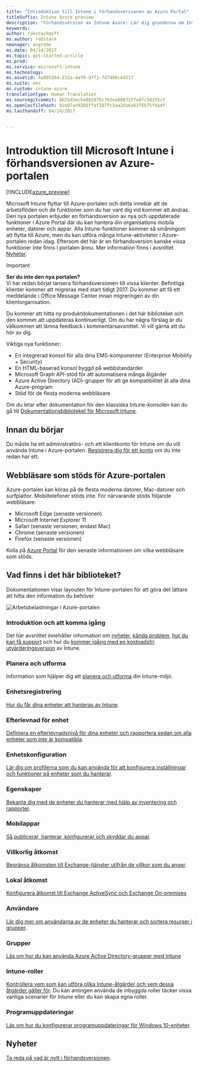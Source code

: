 ```yaml
---
title: "Introduktion till Intune i förhandsversionen av Azure Portal"
titleSuffix: Intune Azure preview
description: "Förhandsversion av Intune Azure: Lär dig grunderna om Intune i förhandsversionen av Azure-portalen och hur det kan hjälpa dig att hantera dina enheter."
keywords: 
author: robstackmsft
ms.author: robstack
nmanager: angrobe
ms.date: 04/24/2017
ms.topic: get-started-article
ms.prod: 
ms.service: microsoft-intune
ms.technology: 
ms.assetid: 4a085264-232a-4af0-97f1-747496c44517
ms.suite: ems
ms.custom: intune-azure
translationtype: Human Translation
ms.sourcegitcommit: 8b2bd3ecba0b597bc742ea08872ffe8fc58155cf
ms.openlocfilehash: 92e07a49205ffaf287fc3aa2da6a6376b75fda4f
ms.lasthandoff: 04/24/2017


---
```



# <a name="introduction-to-microsoft-intune-in-the-azure-portal-preview"></a>Introduktion till Microsoft Intune i förhandsversionen av Azure-portalen


[!INCLUDE[azure_preview](../includes/azure_preview.md)]

Microsoft Intune flyttar till Azure-portalen och detta innebär att de arbetsflöden och de funktioner som du har vant dig vid kommer att ändras.
Den nya portalen erbjuder en förhandsversion av nya och uppdaterade funktioner i Azure Portal där du kan hantera din organisations mobila enheter, datorer och appar.
Alla Intune-funktioner kommer så småningom att flytta till Azure, men du kan utföra många Intune-aktiviteter i Azure-portalen redan idag. Eftersom det här är en förhandsversion kanske vissa funktioner inte finns i portalen ännu. Mer information finns i avsnittet [Nyheter](#what's-new).

> [!IMPORTANT]
> **Ser du inte den nya portalen?**<br>
> Vi har redan börjat lansera förhandsversionen till vissa klienter. Befintliga klienter kommer att migreras med start tidigt 2017. Du kommer att få ett meddelande i Office Message Center innan migreringen av din klientorganisation.


Du kommer att hitta ny produktdokumentationen i det här biblioteket och den kommer att uppdateras kontinuerligt. Om du har några förslag är du välkommen att lämna feedback i kommentarsavsnittet. Vi vill gärna att du hör av dig.

<!--- You can view the new Intune technical preview console in Azure at [portal.azure.com]. --->

Viktiga nya funktioner:

- En integrerad konsol för alla dina EMS-komponenter (Enterprise Mobility + Security)
- En HTML-baserad konsol byggd på webbstandarder
- Microsoft Graph API-stöd för att automatisera många åtgärder
- Azure Active Directory (AD)-grupper för att ge kompatibilitet åt alla dina Azure-program
- Stöd för de flesta moderna webbläsare

Om du letar efter dokumentation för den klassiska Intune-konsolen kan du gå till [Dokumentationsbiblioteket för Microsoft Intune](https://docs.microsoft.com/en-us/intune/).

## <a name="before-you-start"></a>Innan du börjar

Du måste ha ett administratörs- och ett klientkonto för Intune om du vill använda Intune i Azure-portalen. [Registrera dig för ett konto](https://portal.office.com/Signup/Signup.aspx?OfferId=40BE278A-DFD1-470a-9EF7-9F2596EA7FF9&dl=INTUNE_A&ali=1#0%20) om du inte redan har ett.

## <a name="supported-web-browsers-for-the-azure-portal"></a>Webbläsare som stöds för Azure-portalen

Azure-portalen kan köras på de flesta moderna datorer, Mac-datorer och surfplattor. Mobiltelefoner stöds inte.
För närvarande stöds följande webbläsare:

- Microsoft Edge (senaste versionen)
- Microsoft Internet Explorer 11
- Safari (senaste versionen, endast Mac)
- Chrome (senaste versionen)
- Firefox (senaste versionen)

Kolla på [Azure Portal](https://docs.microsoft.com/azure/azure-preview-portal-supported-browsers-devices) för den senaste informationen om vilka webbläsare som stöds.

## <a name="whats-in-this-library"></a>Vad finns i det här biblioteket?

Dokumentationen visar layouten för Intune-portalen för att göra det lättare att hitta den information du behöver.

![Arbetsbelastningar i Azure-portalen](./media/azure-portal-workloads.png)

### <a name="introduction-and-get-started"></a>Introduktion och att komma igång
Det här avsnittet innehåller information om [nyheter](/intune-azure/introduction/whats-new), [kända problem](/intune-azure/introduction/known-issues-in-the-intune-preview), [hur du kan få support](/intune-azure/introduction/how-to-get-support-for-microsoft-intune) och hur du [kommer igång med en kostnadsfri utvärderingsversion](/intune-azure/introduction/sign-up-free-trial-microsoft-intune) av Intune.
### <a name="plan-and-design"></a>Planera och utforma
Information som hjälper dig att [planera och utforma](/intune-azure/plan-and-design/get-started) din Intune-miljö.
### <a name="device-enrollment"></a>Enhetsregistrering
[Hur du får dina enheter att hanteras av Intune](/intune-azure/enroll-devices/what-is).
### <a name="device-compliance"></a>Efterlevnad för enhet
[Definiera en efterlevnadsnivå för dina enheter och rapportera sedan om alla enheter som inte är kompatibla](/intune-azure/set-device-compliance/what-is-device-compliance).
### <a name="device-configuration"></a>Enhetskonfiguration
[Lär dig om profilerna som du kan använda för att konfigurera inställningar och funktioner på enheter som du hanterar](/intune-azure/configure-devices/what-are-device-profiles).
### <a name="devices"></a>Egenskaper
[Bekanta dig med de enheter du hanterar med hjälp av inventering och rapporter](/intune-azure/manage-devices/what-is).
### <a name="mobile-apps"></a>Mobilappar
[Så publicerar, hanterar, konfigurerar och skyddar du appar](/intune-azure/manage-apps/what-is-app-management).
### <a name="conditional-access"></a>Villkorlig åtkomst
[Begränsa åtkomsten till Exchange-tjänster utifrån de villkor som du anger](/intune-azure/conditional-access/what-is-conditional-access).
### <a name="on-premises-access"></a>Lokal åtkomst
[Konfigurera åtkomst till Exchange ActiveSync och Exchange On-premises](/intune/deploy-use/mobile-device-management-with-exchange-activesync-and-microsoft-intune)
### <a name="users"></a>Användare
[Lär dig mer om användarna av de enheter du hanterar och sortera resurser i grupper](/intune-azure/manage-users/what-is).
### <a name="groups"></a>Grupper
[Läs om hur du kan använda Azure Active Directory-grupper med Intune](/intune-azure/manage-users/get-started-with-groups)
### <a name="intune-roles"></a>Intune-roller
[Kontrollera vem som kan utföra olika Intune-åtgärder och vem dessa åtgärder gäller för](/intune-azure/access-control/role-based-access-control). Du kan antingen använda de inbyggda roller täcker vissa vanliga scenarier för Intune eller du kan skapa egna roller.
### <a name="software-updates"></a>Programuppdateringar
[Läs om hur du konfigurerar programuppdateringar för Windows 10-enheter](/intune-azure/configure-devices/how-to-configure-windows-update-for-business).



## <a name="whats-new"></a>Nyheter

[Ta reda på vad är nytt i förhandsversionen](/intune-azure/introduction/whats-new).

